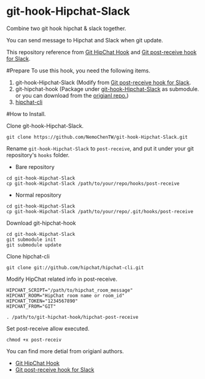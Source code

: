 # git-hook-Hipchat-Slack
Combine two git hook hipchat &amp; slack together.

You can send message to Hipchat and Slack when git update.

This repository reference from [Git HipChat Hook](https://github.com/eirc/git-hipchat-hook) and [Git post-receive hook for Slack](https://github.com/chriseldredge/git-slack-hook).

#Prepare
To use this hook, you need the following items.

1. git-hook-Hipchat-Slack (Modify from [Git post-receive hook for Slack](https://github.com/chriseldredge/git-slack-hook).
2. git-hipchat-hook (Package under [git-hook-Hipchat-Slack](https://github.com/NemoChenTW/git-hook-Hipchat-Slack.git) as submodule. 
or you can download from the [origianl repo.](https://github.com/eirc/git-hipchat-hook))
3. [hipchat-cli](https://github.com/hipchat/hipchat-cli)


#How to Install.

Clone git-hook-Hipchat-Slack.
```
git clone https://github.com/NemoChenTW/git-hook-Hipchat-Slack.git
```
Rename `git-hook-Hipchat-Slack` to `post-receive`, and put it under your git repository's `hooks` folder.

* Bare repository
```
cd git-hook-Hipchat-Slack
cp git-hook-Hipchat-Slack /path/to/your/repo/hooks/post-receive
```
* Normal repository
```
cd git-hook-Hipchat-Slack
cp git-hook-Hipchat-Slack /path/to/your/repo/.git/hooks/post-receive
```

Download git-hipchat-hook
```
cd git-hook-Hipchat-Slack
git submodule init
git submodule update
```

Clone hipchat-cli 
```
git clone git://github.com/hipchat/hipchat-cli.git
```

Modify HipChat related info in post-receive.
```
HIPCHAT_SCRIPT="/path/to/hipchat_room_message"
HIPCHAT_ROOM="HipChat room name or room_id"
HIPCHAT_TOKEN="1234567890"
HIPCHAT_FROM="GIT"

. /path/to/git-hipchat-hook/hipchat-post-receive
```

Set post-receive allow executed.
```
chmod +x post-receiv
```

You can find more detial from origianl authors.
* [Git HipChat Hook](https://github.com/eirc/git-hipchat-hook)
* [Git post-receive hook for Slack](https://github.com/chriseldredge/git-slack-hook)
